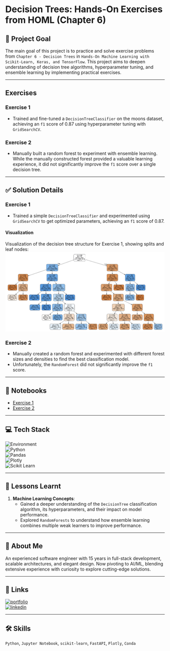 # Decision Trees: Hands-On Exercises from HOML (Chapter 6)

## 🎯 Project Goal
The main goal of this project is to practice and solve exercise problems from `Chapter 6 - Decision Trees` in `Hands-On Machine Learning with Scikit-Learn, Keras, and TensorFlow`. This project aims to deepen understanding of decision tree algorithms, hyperparameter tuning, and ensemble learning by implementing practical exercises.

---

## Exercises

### Exercise 1
- Trained and fine-tuned a `DecisionTreeClassifier` on the moons dataset, achieving an `f1` score of 0.87 using hyperparameter tuning with `GridSearchCV`.

### Exercise 2
- Manually built a random forest to experiment with ensemble learning. While the manually constructed forest provided a valuable learning experience, it did not significantly improve the `f1` score over a single decision tree.

---

## ✅ Solution Details

### Exercise 1
- Trained a simple `DecisionTreeClassifier` and experimented using `GridSearchCV` to get optimized parameters, achieving an `f1` score of 0.87.

#### Visualization
Visualization of the decision tree structure for Exercise 1, showing splits and leaf nodes:  
![Decision Tree Visualization](visualization/image.png)

### Exercise 2
- Manually created a random forest and experimented with different forest sizes and densities to find the best classification model.
- Unfortunately, the `RandomForest` did not significantly improve the `f1` score.

---

## 📒 Notebooks
- [Exercise 1](https://github.com/gaurangdave/homl_decision_trees/blob/main/notebooks/exercise_1.ipynb)
- [Exercise 2](https://github.com/gaurangdave/homl_decision_trees/blob/main/notebooks/exercise_2.ipynb)

---

## 💻 Tech Stack

![Environment](https://img.shields.io/badge/Environment-Google_Colab-FCC624?logo=googlecolab&style=for-the-badge)  
![Python](https://img.shields.io/badge/Python-3.12.2-FFD43B?logo=Python&logoColor=blue&style=for-the-badge)  
![Pandas](https://img.shields.io/badge/Pandas-2.2.2-2C2D72?logo=Pandas&logoColor=2C2D72&style=for-the-badge)  
![Plotly](https://img.shields.io/badge/Plotly-5.24.1-239120?logo=Plotly&logoColor=239120&style=for-the-badge)  
![Scikit Learn](https://img.shields.io/badge/scikit_learn-1.5.1-F7931E?logo=scikit-learn&logoColor=F7931E&style=for-the-badge)  

---

## 🏫 Lessons Learnt
1. **Machine Learning Concepts**:
   - Gained a deeper understanding of the `DecisionTree` classification algorithm, its hyperparameters, and their impact on model performance.
   - Explored `RandomForests` to understand how ensemble learning combines multiple weak learners to improve performance.

---

## 🚀 About Me

An experienced software engineer with 15 years in full-stack development, scalable architectures, and elegant design. Now pivoting to AI/ML, blending extensive experience with curiosity to explore cutting-edge solutions.

---

## 🔗 Links

[![portfolio](https://img.shields.io/badge/my_portfolio-000?style=for-the-badge&logo=ko-fi&logoColor=white)](https://gaurangdave.me/)  
[![linkedin](https://img.shields.io/badge/linkedin-0A66C2?style=for-the-badge&logo=linkedin&logoColor=white)](https://www.linkedin.com/in/gaurangvdave/)

---

## 🛠 Skills

`Python`, `Jupyter Notebook`, `scikit-learn`, `FastAPI`, `Plotly`, `Conda`